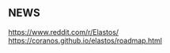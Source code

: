 <h2>NEWS</h2>
<p><a href="https://www.reddit.com/r/Elastos/">https://www.reddit.com/r/Elastos/</a><br>
<a href="https://coranos.github.io/elastos/roadmap.html">https://coranos.github.io/elastos/roadmap.html</a></p>